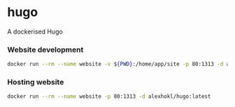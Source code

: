 # hugo

A dockerised Hugo

### Website development

```sh
docker run --rm --name website -v ${PWD}:/home/app/site -p 80:1313 -d alexhokl/hugo:dev
```

### Hosting website

```sh
docker run --rm --name website -p 80:1313 -d alexhokl/hugo:latest
```